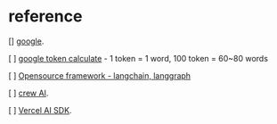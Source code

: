 # reference 

[] [google](https://ai.google.dev/gemini-api/docs?hl=ko&_gl=1*dmanij*_up*MQ..*_ga*OTYwODU0NzY5LjE3NTUzOTkwNzM.*_ga_P1DBVKWT6V*czE3NTUzOTkwNzMkbzEkZzAkdDE3NTUzOTkxNjQkajYwJGwwJGg1MTQ4MTEwNDQ.). 

[ ] [google token calculate](https://ai.google.dev/gemini-api/docs/tokens?hl=ko&_gl=1*kk1qjn*_up*MQ..*_ga*NjQ4NjYxODA2LjE3NTU2OTcyNTM.*_ga_P1DBVKWT6V*czE3NTU2OTcyNTMkbzEkZzAkdDE3NTU2OTcyNTMkajYwJGwwJGgxNTk4Njg5MTIx&lang=python)
    - 1 token = 1 word, 100 token = 60~80 words

[ ] [Opensource framework - langchain, langgraph](https://ai.google.dev/gemini-api/docs/langgraph-example?hl=ko&_gl=1*1rbac5*_up*MQ..*_ga*NjQ4NjYxODA2LjE3NTU2OTcyNTM.*_ga_P1DBVKWT6V*czE3NTU2OTcyNTMkbzEkZzAkdDE3NTU2OTcyNTMkajYwJGwwJGgxNTk4Njg5MTIx)

[ ] [crew AI](https://ai.google.dev/gemini-api/docs/crewai-example?hl=ko&_gl=1*177qzxb*_up*MQ..*_ga*NjQ4NjYxODA2LjE3NTU2OTcyNTM.*_ga_P1DBVKWT6V*czE3NTU3ODI1MjgkbzIkZzAkdDE3NTU3ODI1MjgkajYwJGwwJGgxMTk0NzAzMjc.). 

[ ] [Vercel AI SDK](https://ai.google.dev/gemini-api/docs/vercel-ai-sdk-example?hl=ko&_gl=1*cgk7vg*_up*MQ..*_ga*NjQ4NjYxODA2LjE3NTU2OTcyNTM.*_ga_P1DBVKWT6V*czE3NTU3ODI1MjgkbzIkZzAkdDE3NTU3ODI1MjgkajYwJGwwJGgxMTk0NzAzMjc.). 
